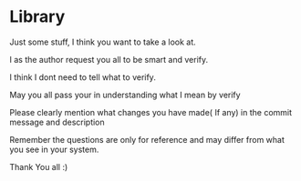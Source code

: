 # Library
Just some stuff, I think you want to take a look at.

I as the author request you all to be smart and verify.

I think I dont need to tell what to verify.

May you all pass your in understanding what I mean by verify

Please clearly mention what changes you have made( If any) in the commit message and description


Remember the questions are only for reference and may differ from what you see in your system.


Thank You all :)
